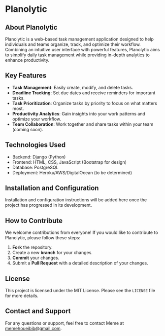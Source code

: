 # Planolytic

## About Planolytic
Planolytic is a web-based task management application designed to help individuals and teams organize, track, and optimize their workflow. Combining an intuitive user interface with powerful features, Planolytic aims to simplify daily task management while providing in-depth analytics to enhance productivity.

## Key Features
- **Task Management**: Easily create, modify, and delete tasks.
- **Deadline Tracking**: Set due dates and receive reminders for important tasks.
- **Task Prioritization**: Organize tasks by priority to focus on what matters most.
- **Productivity Analytics**: Gain insights into your work patterns and optimize your workflow.
- **Team Collaboration**: Work together and share tasks within your team (coming soon).

## Technologies Used
- Backend: Django (Python)
- Frontend: HTML, CSS, JavaScript (Bootstrap for design)
- Database: PostgreSQL
- Deployment: Heroku/AWS/DigitalOcean (to be determined)

## Installation and Configuration
Installation and configuration instructions will be added here once the project has progressed in its development.

## How to Contribute
We welcome contributions from everyone! If you would like to contribute to Planolytic, please follow these steps:
1. **Fork** the repository.
2. Create a new **branch** for your changes.
3. **Commit** your changes.
4. Submit a **Pull Request** with a detailed description of your changes.

## License
This project is licensed under the MIT License. Please see the `LICENSE` file for more details.

## Contact and Support
For any questions or support, feel free to contact Meme at memehoueibib@gmail.com.
